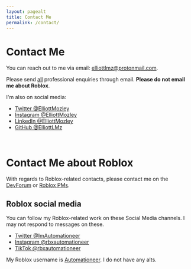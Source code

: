 ```yaml
---
layout: pagealt
title: Contact Me
permalink: /contact/
---
```


# Contact Me

You can reach out to me via email: <a href="mailto:elliottlmz@protonmail.com">elliottlmz@protonmail.com</a>.

Please send <u>all</u> professional enquiries through email. **Please do not email me about Roblox**.

I'm also on social media:
- [Twitter @ElliottMozley](https://twitter.com/elliottmozley)
- [Instagram @ElliottMozley](https://instagram.com/elliottmozley)
- [LinkedIn @ElliottMozley](https://www.linkedin.com/in/elliottmozley)
- [GitHub @ElliottLMz](https://github.com/elliottlmz)

<br/>

# Contact Me about Roblox

With regards to Roblox-related contacts, please contact me on the [DevForum](https://devforum.roblox.com/u/elliottlmz)
or [Roblox PMs](https://www.roblox.com/messages/compose?recipientId=47890485).

## Roblox social media

You can follow my Roblox-related work on these Social Media channels. I may not respond to messages on these.

- [Twitter @ImAutomationeer](https://twitter.com/ImAutomationeer)
- [Instagram @rbxautomationeer](https://instagram.com/rbxautomationeer)
- [TikTok @rbxautomationeer](https://tiktok.com/rbxautomationeer)

My Roblox username is [Automationeer](https://www.roblox.com/users/47890485). I do not have any alts.